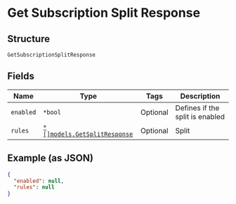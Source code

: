 
# Get Subscription Split Response

## Structure

`GetSubscriptionSplitResponse`

## Fields

| Name | Type | Tags | Description |
|  --- | --- | --- | --- |
| `enabled` | `*bool` | Optional | Defines if the split is enabled |
| `rules` | [`*[]models.GetSplitResponse`](../../doc/models/get-split-response.md) | Optional | Split |

## Example (as JSON)

```json
{
  "enabled": null,
  "rules": null
}
```

